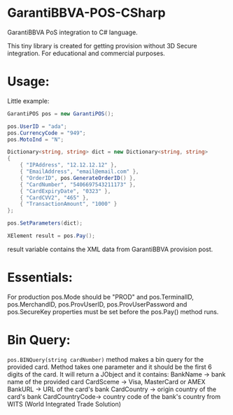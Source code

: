 # GarantiBBVA-POS-CSharp
GarantiBBVA PoS integration to C# language.

This tiny library is created for getting provision without 3D Secure integration. For educational and commercial purposes.

# Usage:

Little example:

```csharp
GarantiPOS pos = new GarantiPOS();

pos.UserID = "ada";
pos.CurrencyCode = "949";
pos.MotoInd = "N";

Dictionary<string, string> dict = new Dictionary<string, string>
{
    { "IPAddress", "12.12.12.12" },
    { "EmailAddress", "email@email.com" },
    { "OrderID", pos.GenerateOrderID() },
    { "CardNumber", "5406697543211173" },
    { "CardExpiryDate", "0323" },
    { "CardCVV2", "465" },
    { "TransactionAmount", "1000" }
};

pos.SetParameters(dict);

XElement result = pos.Pay();
```

result variable contains the XML data from GarantiBBVA provision post. 

# Essentials:
For production pos.Mode should be "PROD" and pos.TerminalID, pos.MerchandID, pos.ProvUserID, pos.ProvUserPassword and pos.SecureKey properties must be set before the pos.Pay() method runs.

# Bin Query:
```pos.BINQuery(string cardNumber)``` method makes a bin query for the provided card. Method takes one parameter and it should be the first 6 digits of the card. It will return a JObject and it contains:
BankName -> bank name of the provided card
CardSceme -> Visa, MasterCard or AMEX
BankURL -> URL of the card's bank
CardCountry -> origin country of the card's bank
CardCountryCode-> country code of the bank's country from WITS (World Integrated Trade Solution)

